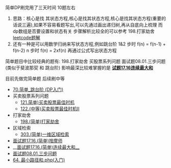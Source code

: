 简单DP刷完用了三天时间 10题左右

1. 思路：核心是找 其状态方程,核心是找其状态方程,核心是找其状态方程(重要的话说三遍),如果不容易看题写出,可以先通过画出递归树,再从自底向上梳理
而dp数组是否要设置和状态有关
步骤解析比较全的可以参考 198.打家劫舍[leetcode题解](https://leetcode-cn.com/problems/house-robber/solution/xiao-bai-chu-xue-dpxie-ti-jie-by-wuy9788/)
2. 还有一种是可以用数学归纳来写状态方程,例如跳台阶 1&2 步时 f(n) = f(n-1) + f(n-2)
                                            n 步时  f(n) = 2xf(n) 再通过公式写出状态方程

简单题目中比较经典的题有: 198.打家劫舍  买股票系列问题  面试题08.01.三步问题(类似于斐波那契 和 跳台阶)  影响最深比较难掌握的是 [__试题17.16连续最大和__](https://github.com/wuye251/algorithm/blob/master/%E5%8A%9B%E6%89%A3/%E5%8A%A8%E6%80%81%E8%A7%84%E5%88%92/%E9%9D%A2%E8%AF%95%E9%A2%9817.16.%E7%AE%80%E5%8D%95_%E8%BF%9E%E7%BB%AD%E6%95%B0%E5%88%97%E6%9C%80%E5%A4%A7%E5%92%8C.php)

目前先做完简单题  后续刷中等

- [70.简单_跳台阶 (DP入门)](https://github.com/wuye251/algorithm/blob/master/%E5%8A%9B%E6%89%A3/%E5%8A%A8%E6%80%81%E8%A7%84%E5%88%92/70.%E7%AE%80%E5%8D%95_%E9%9D%92%E8%9B%99%E8%B7%B3%E5%8F%B0%E9%98%B6.php)
- 买卖股票系列问题
	- [121.简单)买卖股票最佳时机](https://github.com/wuye251/algorithm/blob/master/%E5%8A%9B%E6%89%A3/%E5%8A%A8%E6%80%81%E8%A7%84%E5%88%92/%E4%B9%B0%E5%8D%96%E8%82%A1%E7%A5%A8%E7%B3%BB%E5%88%97%E9%97%AE%E9%A2%98/121.%E7%AE%80%E5%8D%95_%E4%B9%B0%E5%8D%96%E8%82%A1%E7%A5%A8%E6%9C%80%E4%BD%B3%E6%97%B6%E6%9C%BA%E7%B3%BB%E5%88%97.php)
	- [122.(中等)买卖股票最佳时机II](https://github.com/wuye251/algorithm/blob/master/%E5%8A%9B%E6%89%A3/%E5%8A%A8%E6%80%81%E8%A7%84%E5%88%92/%E4%B9%B0%E5%8D%96%E8%82%A1%E7%A5%A8%E7%B3%BB%E5%88%97%E9%97%AE%E9%A2%98/122.%E4%B8%AD%E7%AD%89_%E4%B9%B0%E5%8D%96%E8%82%A1%E7%A5%A8%E6%9C%80%E4%BD%B3%E6%97%B6%E6%9C%BAII.php)
- 打家劫舍
	- [198.(简单)打家劫舍](https://github.com/wuye251/algorithm/blob/master/%E5%8A%9B%E6%89%A3/%E5%8A%A8%E6%80%81%E8%A7%84%E5%88%92/%E6%89%93%E5%AE%B6%E5%8A%AB%E8%88%8D/198.%E7%AE%80%E5%8D%95_%E6%89%93%E5%AE%B6%E5%8A%AB%E8%88%8D.php)
- 区域检索
	- [303.(简单)一维区域检索](https://github.com/wuye251/algorithm/blob/master/%E5%8A%9B%E6%89%A3/%E5%8A%A8%E6%80%81%E8%A7%84%E5%88%92/%E5%8C%BA%E5%9F%9F%E6%A3%80%E7%B4%A2/303.%E7%AE%80%E5%8D%95_%E4%B8%80%E7%BB%B4%E5%8C%BA%E5%9F%9F%E6%A3%80%E7%B4%A2.php)
- [面试题17.16.(简单)按摩师](https://github.com/wuye251/algorithm/blob/master/%E5%8A%9B%E6%89%A3/%E5%8A%A8%E6%80%81%E8%A7%84%E5%88%92/%E9%9D%A2%E8%AF%95%E9%A2%9817.16.%E7%AE%80%E5%8D%95_%E6%8C%89%E6%91%A9%E5%B8%88.php)
- __[面试题17.16.(简单)连续最大和__](https://github.com/wuye251/algorithm/blob/master/%E5%8A%9B%E6%89%A3/%E5%8A%A8%E6%80%81%E8%A7%84%E5%88%92/%E9%9D%A2%E8%AF%95%E9%A2%9817.16.%E7%AE%80%E5%8D%95_%E8%BF%9E%E7%BB%AD%E6%95%B0%E5%88%97%E6%9C%80%E5%A4%A7%E5%92%8C.php)
- [面试题08.01.三步问题](https://github.com/wuye251/algorithm/blob/master/%E5%8A%9B%E6%89%A3/%E5%8A%A8%E6%80%81%E8%A7%84%E5%88%92/%E9%9D%A2%E8%AF%95%E9%A2%9808.01.%E7%AE%80%E5%8D%95_%E4%B8%89%E6%AD%A5%E9%97%AE%E9%A2%98.php)
- [64. 最小路径和.php(入门)](https://github.com/wuye251/algorithm/blob/master/%E5%8A%9B%E6%89%A3/%E9%9D%A2%E8%AF%95%E5%87%86%E5%A4%87/2020/64.%20%E6%9C%80%E5%B0%8F%E8%B7%AF%E5%BE%84%E5%92%8C.php)